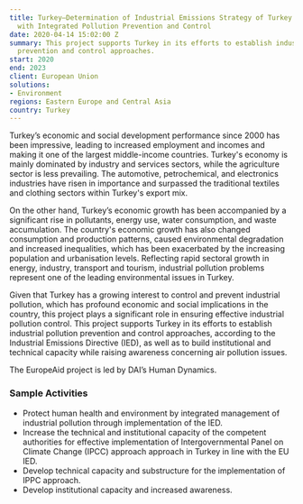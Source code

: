 ```yaml
---
title: Turkey—Determination of Industrial Emissions Strategy of Turkey in Accordance
  with Integrated Pollution Prevention and Control
date: 2020-04-14 15:02:00 Z
summary: This project supports Turkey in its efforts to establish industrial pollution
  prevention and control approaches.
start: 2020
end: 2023
client: European Union
solutions:
- Environment
regions: Eastern Europe and Central Asia
country: Turkey
---
```


Turkey’s economic and social development performance since 2000 has been impressive, leading to increased employment and incomes and making it one of the largest middle-income countries. Turkey's economy is mainly dominated by industry and services sectors, while the agriculture sector is less prevailing. The automotive, petrochemical, and electronics industries have risen in importance and surpassed the traditional textiles and clothing sectors within Turkey's export mix. 

On the other hand, Turkey’s economic growth has been accompanied by a significant rise in pollutants, energy use, water consumption, and waste accumulation. The country's economic growth has also changed consumption and production patterns, caused environmental degradation and increased inequalities, which has been exacerbated by the increasing population and urbanisation levels. Reflecting rapid sectoral growth in energy, industry, transport and tourism, industrial pollution problems represent one of the leading environmental issues in Turkey. 

Given that Turkey has a growing interest to control and prevent industrial pollution, which has profound economic and social implications in the country, this project plays a significant role in ensuring effective industrial pollution control. This project supports Turkey in its efforts to establish industrial pollution prevention and control approaches, according to the Industrial Emissions Directive (IED), as well as to build institutional and technical capacity while raising awareness concerning air pollution issues. 

The EuropeAid project is led by DAI’s Human Dynamics.

### Sample Activities

* Protect human health and environment by integrated management of industrial pollution through implementation of the IED.
* Increase the technical and institutional capacity of the competent authorities for effective implementation of Intergovernmental Panel on Climate Change (IPCC) approach approach in Turkey in line with the EU IED.
* Develop technical capacity and substructure for the implementation of IPPC approach.
* Develop institutional capacity and increased awareness.